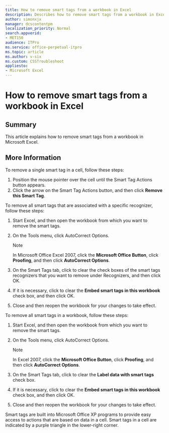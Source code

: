 ```yaml
---
title: How to remove smart tags from a workbook in Excel
description: Describes how to remove smart tags from a workbook in Excel.
author: simonxjx
manager: dcscontentpm
localization_priority: Normal
search.appverid: 
- MET150
audience: ITPro
ms.service: office-perpetual-itpro
ms.topic: article
ms.author: v-six
ms.custom: CSSTroubleshoot
appliesto:
- Microsoft Excel
---
```


# How to remove smart tags from a workbook in Excel

## Summary

This article explains how to remove smart tags from a workbook in Microsoft Excel.

## More Information

To remove a single smart tag in a cell, follow these steps:

1. Position the mouse pointer over the cell until the Smart Tag Actions button appears.
2. Click the arrow on the Smart Tag Actions button, and then click **Remove this Smart Tag**.

To remove all smart tags that are associated with a specific recognizer, follow these steps:

1. Start Excel, and then open the workbook from which you want to remove the smart tags.
2. On the Tools menu, click AutoCorrect Options.

   > [!NOTE]
   > In Microsoft Office Excel 2007, click the **Microsoft Office Button**, click **Proofing**, and then click **AutoCorrect Options**.

3. On the Smart Tags tab, click to clear the check boxes of the smart tags recognizers that you want to remove under Recognizers, and then click OK.
4. If it is necessary, click to clear the **Embed smart tags in this workbook** check box, and then click OK.
5. Close and then reopen the workbook for your changes to take effect.

To remove all smart tags in a workbook, follow these steps:

1. Start Excel, and then open the workbook from which you want to remove the smart tags.
2. On the Tools menu, click AutoCorrect Options.

   > [!NOTE]
   > In Excel 2007, click the **Microsoft Office Button**, click **Proofing**, and then click **AutoCorrect Options**.

3. On the Smart Tags tab, click to clear the **Label data with smart tags** check box.
4. If it is necessary, click to clear the **Embed smart tags in this workbook** check box, and then click OK.
5. Close and then reopen the workbook for your changes to take effect.

Smart tags are built into Microsoft Office XP programs to provide easy access to actions that are based on data in a cell. Smart tags in a cell are indicated by a purple triangle in the lower-right corner.

